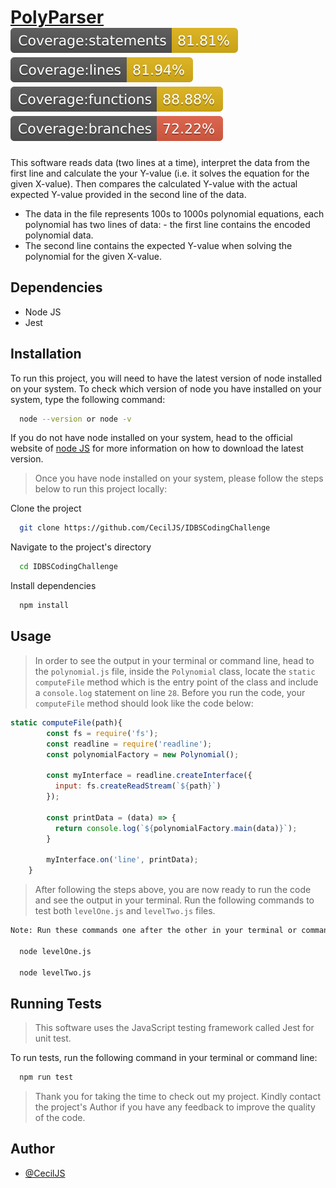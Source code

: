 # [PolyParser](#CONTRIBUTING) ![Percentage of statements covered](./coverage/badge-statements.svg)![Percentage of lines convered](./coverage/badge-lines.svg)![Percentage of functions unctions](./coverage/badge-functions.svg)![Percentage of braches covered](./coverage/badge-branches.svg)


  This software reads data (two lines at a time), interpret the data from the first line 
  and calculate the your Y-value (i.e. it solves the equation for the given X-value). 
  Then compares the calculated Y-value with the actual expected Y-value provided in the second line of the data.

  - The data in the file represents 100s to 1000s polynomial equations, 
  each polynomial has two lines of data: - the first line contains the encoded polynomial data. 
  - The second line contains the expected Y-value when solving the polynomial for the given X-value.



## Dependencies

* Node JS
* Jest

## Installation

To run this project, you will need to have the latest version of node installed on your system.
To check which version of node you have installed on your system, type the following command:

```bash
  node --version or node -v 
```

If you do not have node installed on your system, head to the official website
of [node JS](https://nodejs.org/en/) for more information on how to download the latest version.

> Once you have node installed on your system, please follow the steps below to run this project locally:



Clone the project

```bash
  git clone https://github.com/CecilJS/IDBSCodingChallenge
```

Navigate to the project's directory

```bash
  cd IDBSCodingChallenge
```

Install dependencies

```bash
  npm install
```

## Usage
> In order to see the output in your terminal or command line, head to the `polynomial.js` file, inside the `Polynomial` class, locate the `static computeFile` method which is the entry point of the class and include a `console.log` statement on line `28`. Before you run the code, your `computeFile` method should look like the code below:

```javascript
static computeFile(path){
        const fs = require('fs');
        const readline = require('readline');
        const polynomialFactory = new Polynomial();

        const myInterface = readline.createInterface({
          input: fs.createReadStream(`${path}`)
        });

        const printData = (data) => {
          return console.log(`${polynomialFactory.main(data)}`);
        }
      
        myInterface.on('line', printData);
    }

```
 > After following the steps above, you are now ready to run the code and see the output in your terminal. Run the following commands to test both `levelOne.js` and `levelTwo.js` files.

```bash
Note: Run these commands one after the other in your terminal or command line and observe the output.

  node levelOne.js

  node levelTwo.js

```
## Running Tests
> This software uses the JavaScript testing framework called Jest for unit test.

To run tests, run the following command in your terminal or command line:

```bash
  npm run test
```



> Thank you for taking the time to check out my project. Kindly contact the project's Author if you have any feedback to improve the quality of the code.

## Author

- [@CecilJS](https://github.com/CecilJS)
